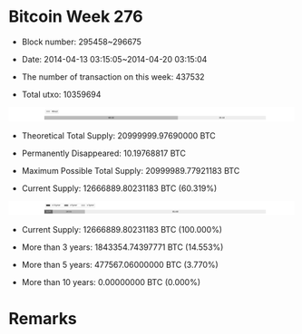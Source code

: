 # Bitcoin Week 276

- Block number: 295458~296675

- Date: 2014-04-13 03:15:05~2014-04-20 03:15:04

- The number of transaction on this week: 437532

- Total utxo: 10359694

![](../images/mined_week276.png)

- Theoretical Total Supply: 20999999.97690000 BTC

- Permanently Disappeared: 10.19768817 BTC

- Maximum Possible Total Supply: 20999989.77921183 BTC

- Current Supply: 12666889.80231183 BTC (60.319%)

![](../images/year_week276.png)


- Current Supply: 12666889.80231183 BTC (100.000%)

- More than 3 years: 1843354.74397771 BTC (14.553%)

- More than 5 years: 477567.06000000 BTC (3.770%)

- More than 10 years: 0.00000000 BTC (0.000%)

# Remarks

